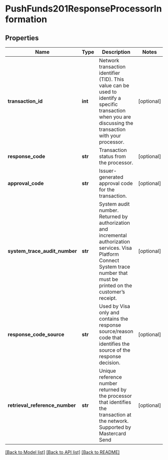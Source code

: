 # PushFunds201ResponseProcessorInformation

## Properties
Name | Type | Description | Notes
------------ | ------------- | ------------- | -------------
**transaction_id** | **int** | Network transaction identifier (TID). This value can be used to identify a specific transaction when you are discussing the transaction with your processor.  | [optional] 
**response_code** | **str** | Transaction status from the processor.  | [optional] 
**approval_code** | **str** | Issuer-generated approval code for the transaction.  | [optional] 
**system_trace_audit_number** | **str** | System audit number. Returned by authorization and incremental authorization services.  Visa Platform Connect  System trace number that must be printed on the customer’s receipt.  | [optional] 
**response_code_source** | **str** | Used by Visa only and contains the response source/reason code that identifies the source of the response decision.  | [optional] 
**retrieval_reference_number** | **str** | Unique reference number returned by the processor that identifies the transaction at the network.  Supported by Mastercard Send  | [optional] 

[[Back to Model list]](../README.md#documentation-for-models) [[Back to API list]](../README.md#documentation-for-api-endpoints) [[Back to README]](../README.md)



